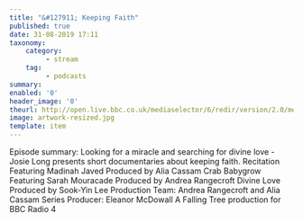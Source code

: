 ```yaml
---
title: "&#127911; Keeping Faith"
published: true
date: 31-08-2019 17:11
taxonomy:
    category:
         - stream
    tag:
         - podcasts
summary:
enabled: '0'
header_image: '0'
theurl: http://open.live.bbc.co.uk/mediaselector/6/redir/version/2.0/mediaset/audio-nondrm-download/proto/http/vpid/p07l1q2r.mp3
image: artwork-resized.jpg
template: item
---
```

 
Episode summary: Looking for a miracle and searching for divine love - Josie Long presents short documentaries about keeping faith. Recitation Featuring Madinah Javed Produced by Alia Cassam Crab Babygrow Featuring Sarah Mouracade Produced by Andrea Rangecroft Divine Love Produced by Sook-Yin Lee Production Team: Andrea Rangecroft and Alia Cassam Series Producer: Eleanor McDowall A Falling Tree production for BBC Radio 4
